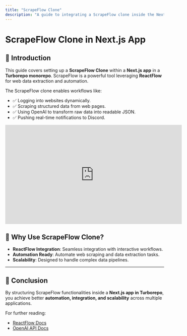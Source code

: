 ```yaml
---
title: "ScrapeFlow Clone"
description: "A guide to integrating a ScrapeFlow clone inside the Next.js app within a Turborepo monorepo."
---
```


# ScrapeFlow Clone in Next.js App

## 📌 Introduction
This guide covers setting up a **ScrapeFlow Clone** within a **Next.js app** in a **Turborepo monorepo**. ScrapeFlow is a powerful tool leveraging **ReactFlow** for web data extraction and automation.

The ScrapeFlow clone enables workflows like:
- ✅ Logging into websites dynamically.
- ✅ Scraping structured data from web pages.
- ✅ Using OpenAI to transform raw data into readable JSON.
- ✅ Pushing real-time notifications to Discord.

<iframe width="560" height="315" src="https://www.youtube.com/embed/RkwbGuL-dzo" title="YouTube video player" frameborder="0" allow="accelerometer; autoplay; clipboard-write; encrypted-media; gyroscope; picture-in-picture" allowfullscreen></iframe>


## 🚀 Why Use ScrapeFlow Clone?
- **ReactFlow Integration**: Seamless integration with interactive workflows.
- **Automation Ready**: Automate web scraping and data extraction tasks.
- **Scalability**: Designed to handle complex data pipelines.

---

## 🎯 Conclusion
By structuring ScrapeFlow functionalities inside a **Next.js app in Turborepo**, you achieve better **automation, integration, and scalability** across multiple applications.

For further reading:
- [ReactFlow Docs](https://reactflow.dev/)
- [OpenAI API Docs](https://platform.openai.com/docs/)

